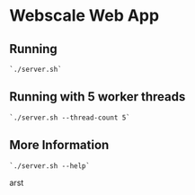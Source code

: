 # Webscale Web App

## Running

    `./server.sh`

## Running with 5 worker threads

    `./server.sh --thread-count 5`

## More Information

    `./server.sh --help`
arst
